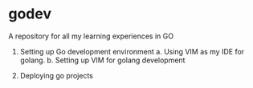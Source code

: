 godev
=====

A repository for all my learning experiences in GO

1. Setting up Go development environment
    a. Using VIM as my IDE for golang.
    b. Setting up VIM for golang development

2. Deploying go projects
